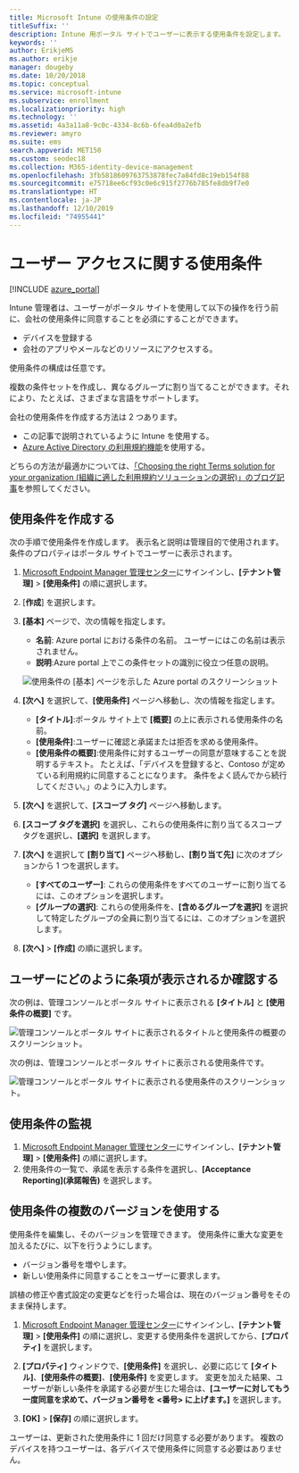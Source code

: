 ```yaml
---
title: Microsoft Intune の使用条件の設定
titleSuffix: ''
description: Intune 用ポータル サイトでユーザーに表示する使用条件を設定します。
keywords: ''
author: ErikjeMS
ms.author: erikje
manager: dougeby
ms.date: 10/20/2018
ms.topic: conceptual
ms.service: microsoft-intune
ms.subservice: enrollment
ms.localizationpriority: high
ms.technology: ''
ms.assetid: 4a3a11a8-9c0c-4334-8c6b-6fea4d0a2efb
ms.reviewer: amyro
ms.suite: ems
search.appverid: MET150
ms.custom: seodec18
ms.collection: M365-identity-device-management
ms.openlocfilehash: 3fb5818609763753878fec7a84fd8c19eb154f88
ms.sourcegitcommit: e75718ee6cf93c0e6c915f2776b785fe8db9f7e0
ms.translationtype: HT
ms.contentlocale: ja-JP
ms.lasthandoff: 12/10/2019
ms.locfileid: "74955441"
---
```

# <a name="terms-and-conditions-for-user-access"></a>ユーザー アクセスに関する使用条件

[!INCLUDE [azure_portal](../includes/azure_portal.md)]

Intune 管理者は、ユーザーがポータル サイトを使用して以下の操作を行う前に、会社の使用条件に同意することを必須にすることができます。
- デバイスを登録する
- 会社のアプリやメールなどのリソースにアクセスする。

使用条件の構成は任意です。

複数の条件セットを作成し、異なるグループに割り当てることができます。それにより、たとえば、さまざまな言語をサポートします。

会社の使用条件を作成する方法は 2 つあります。
- この記事で説明されているように Intune を使用する。
- [Azure Active Directory の利用規約機能](https://docs.microsoft.com/azure/active-directory/governance/active-directory-tou)を使用する。

どちらの方法が最適かについては、[「Choosing the right Terms solution for your organization (組織に適した利用規約ソリューションの選択)」のブログ記事](https://go.microsoft.com/fwlink/?linkid=2010506&clcid=0x409)を参照してください。 

## <a name="create-terms-and-conditions"></a>使用条件を作成する
次の手順で使用条件を作成します。 表示名と説明は管理目的で使用されます。条件のプロパティはポータル サイトでユーザーに表示されます。

1. [Microsoft Endpoint Manager 管理センター](https://go.microsoft.com/fwlink/?linkid=2109431)にサインインし、**[テナント管理]** > **[使用条件]** の順に選択します。
2. [**作成**] を選択します。
3. **[基本]** ページで、次の情報を指定します。

   - **名前**: Azure portal における条件の名前。 ユーザーにはこの名前は表示されません。
   - **説明**:Azure portal 上でこの条件セットの識別に役立つ任意の説明。

    ![使用条件の [基本] ページを示した Azure portal のスクリーンショット](./media/terms-and-conditions-create/terms-basics-page.png)

4. **[次へ]** を選択して、**[使用条件]** ページへ移動し、次の情報を指定します。

   - **[タイトル]**:ポータル サイト上で **[概要]** の上に表示される使用条件の名前。
   - **[使用条件]**:ユーザーに確認と承諾または拒否を求める使用条件。
   - **[使用条件の概要]**:使用条件に対するユーザーの同意が意味することを説明するテキスト。 たとえば、「デバイスを登録すると、Contoso が定めている利用規約に同意することになります。 条件をよく読んでから続行してください。」のように入力します。

5. **[次へ]** を選択して、**[スコープ タグ]** ページへ移動します。

6. **[スコープ タグを選択]** を選択し、これらの使用条件に割り当てるスコープ タグを選択し、**[選択]** を選択します。 

7. **[次へ]** を選択して **[割り当て]** ページへ移動し、**[割り当て先]** に次のオプションから 1 つを選択します。
    - **[すべてのユーザー]**: これらの使用条件をすべてのユーザーに割り当てるには、このオプションを選択します。
    - **[グループの選択]**: これらの使用条件を、**[含めるグループを選択]** を選択して特定したグループの全員に割り当てるには、このオプションを選択します。

8. **[次へ]** > **[作成]** の順に選択します。

## <a name="see-how-terms-are-displayed-to-your-users"></a>ユーザーにどのように条項が表示されるか確認する
次の例は、管理コンソールとポータル サイトに表示される **[タイトル]** と **[使用条件の概要]** です。

![管理コンソールとポータル サイトに表示されるタイトルと使用条件の概要のスクリーンショット。](./media/terms-and-conditions-create/terms-summary-terms.png)

次の例は、管理コンソールとポータル サイトに表示される使用条件です。

![管理コンソールとポータル サイトに表示される使用条件のスクリーンショット。](./media/terms-and-conditions-create/terms-properties-terms.png)


## <a name="monitor-terms-and-conditions"></a>使用条件の監視

1. [Microsoft Endpoint Manager 管理センター](https://go.microsoft.com/fwlink/?linkid=2109431)にサインインし、**[テナント管理]** > **[使用条件]** の順に選択します。
2. 使用条件の一覧で、承諾を表示する条件を選択し、**[Acceptance Reporting]\(承諾報告\)** を選択します。

## <a name="work-with-multiple-versions-of-terms-and-conditions"></a>使用条件の複数のバージョンを使用する
使用条件を編集し、そのバージョンを管理できます。 使用条件に重大な変更を加えるたびに、以下を行うようにします。
- バージョン番号を増やします。
- 新しい使用条件に同意することをユーザーに要求します。

誤植の修正や書式設定の変更などを行った場合は、現在のバージョン番号をそのまま保持します。

1. [Microsoft Endpoint Manager 管理センター](https://go.microsoft.com/fwlink/?linkid=2109431)にサインインし、**[テナント管理]** > **[使用条件]** の順に選択し、変更する使用条件を選択してから、**[プロパティ]** を選択します。

2. **[プロパティ]** ウィンドウで、**[使用条件]** を選択し、必要に応じて **[タイトル]**、**[使用条件の概要]**、**[使用条件]** を変更します。 変更を加えた結果、ユーザーが新しい条件を承諾する必要が生じた場合は、**[ユーザーに対してもう一度同意を求めて、バージョン番号を <番号> に上げます。]** を選択します。

3. **[OK]** > **[保存]** の順に選択します。

ユーザーは、更新された使用条件に 1 回だけ同意する必要があります。 複数のデバイスを持つユーザーは、各デバイスで使用条件に同意する必要はありません。
